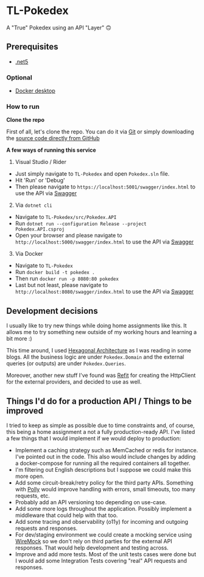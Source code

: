 # TL-Pokedex
A "True" Pokedex using an API "Layer" 🙃

## Prerequisites

- [.net5](https://dotnet.microsoft.com/download/dotnet/5.0)

### Optional 
- [Docker desktop](https://www.docker.com/products/docker-desktop) 

### How to run

**Clone the repo** 

First of all, let's clone the repo. 
You can do it via [Git](https://git-scm.com/) or simply downloading the [source code directly from GitHub](https://github.com/victor-rocha/TL-Pokedex)

**A few ways of running this service**

1. Visual Studio / Rider 

- Just simply navigate to `TL-Pokedex` and open `Pokedex.sln` file. 
- Hit 'Run' or 'Debug'
- Then please navigate to `https://localhost:5001/swagger/index.html` to use the API via [Swagger](https://swagger.io/)

2. Via `dotnet cli`

- Navigate to `TL-Pokedex/src/Pokedex.API` 
- Run `dotnet run --configuration Release --project Pokedex.API.csproj`
- Open your browser and please navigate to `http://localhost:5000/swagger/index.html` to use the API via [Swagger](https://swagger.io/)

3. Via Docker

- Navigate to `TL-Pokedex`
- Run `docker build -t pokedex .`
- Then run `docker run -p 8080:80 pokedex`
- Last but not least, please navigate to `http://localhost:8080/swagger/index.html` to use the API via [Swagger](https://swagger.io/)

## Development decisions
I usually like to try new things while doing home assignments like this. It allows me to try something new outside of my working hours and learning a bit more :)

This time around, I used [Hexagonal Architecture](https://blog.octo.com/en/hexagonal-architecture-three-principles-and-an-implementation-example/) as I was reading in some blogs. 
All the business logic are under `Pokedex.Domain` and the external queries (or outputs) are under `Pokedex.Queries`.

Moreover, another new stuff I've found was [Refit](https://github.com/reactiveui/refit) for creating the HttpClient for the external providers, and decided to use as well. 

## Things I'd do for a production API / Things to be improved

I tried to keep as simple as possible due to time constraints and, of course, this being a home assignment a not a fully production-ready API. 
I've listed a few things that I would implement if we would deploy to production:

- Implement a caching strategy such as MemCached or redis for instance. I've pointed out in the code. This also would include changes by adding a docker-compose for running all the required containers all together.  
- I'm filtering out English descriptions but I suppose we could make this more open. 
- Add some circuit-break/retry policy for the third party APIs. Something with [Polly](https://docs.microsoft.com/en-us/dotnet/architecture/microservices/implement-resilient-applications/implement-http-call-retries-exponential-backoff-polly) would improve handling with errors, small timeouts, too many requests, etc. 
- Probably add an API versioning too depending on use-case. 
- Add some more logs throughout the application. Possibly implement a middleware that could help with that too.
- Add some tracing and observability (o11y) for incoming and outgoing requests and responses. 
- For dev/staging environment we could create a mocking service using [WireMock](http://wiremock.org/) so we don't rely on third parties for the external API responses. That would help development and testing across. 
- Improve and add more tests. Most of the unit tests cases were done but I would add some Integration Tests covering "real" API requests and responses.


